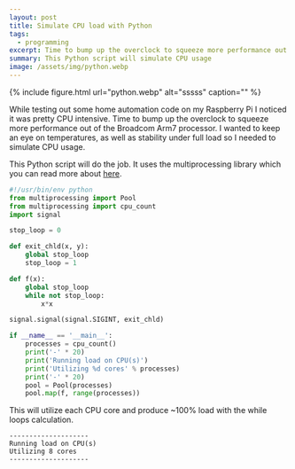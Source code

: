```yaml
---
layout: post
title: Simulate CPU load with Python
tags:
  - programming
excerpt: Time to bump up the overclock to squeeze more performance out of the Broadcom Arm7 processor.
summary: This Python script will simulate CPU usage
image: /assets/img/python.webp
---
```


{% include figure.html url="python.webp" alt="sssss" caption="" %}

While testing out some home automation code on my Raspberry Pi I noticed it was pretty CPU intensive. Time to bump up the overclock to squeeze more performance out of the Broadcom Arm7 processor. I wanted to keep an eye on temperatures, as well as stability under full load so I needed to simulate CPU usage.

This Python script will do the job. It uses the multiprocessing library which you can read more about [here](https://docs.python.org/2/library/multiprocessing.html).

```python
#!/usr/bin/env python
from multiprocessing import Pool
from multiprocessing import cpu_count
import signal

stop_loop = 0

def exit_chld(x, y):
    global stop_loop
    stop_loop = 1

def f(x):
    global stop_loop
    while not stop_loop:
        x*x

signal.signal(signal.SIGINT, exit_chld)

if __name__ == '__main__':
    processes = cpu_count()
    print('-' * 20)
    print('Running load on CPU(s)')
    print('Utilizing %d cores' % processes)
    print('-' * 20)
    pool = Pool(processes)
    pool.map(f, range(processes))
```

This will utilize each CPU core and produce ~100% load with the while loops calculation.

```text
--------------------
Running load on CPU(s)
Utilizing 8 cores
--------------------
```
